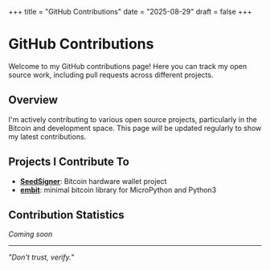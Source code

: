 +++
title = "GitHub Contributions"
date = "2025-08-29"
draft = false
+++

# GitHub Contributions

Welcome to my GitHub contributions page! Here you can track my open source work, including pull requests across different projects.

## Overview

I'm actively contributing to various open source projects, particularly in the Bitcoin and development space. This page will be updated regularly to show my latest contributions.

## Projects I Contribute To

- **[SeedSigner](https://github.com/SeedSigner/seedsigner)**: Bitcoin hardware wallet project
- **[embit](https://github.com/diybitcoinhardware/embit/)**: minimal bitcoin library for MicroPython and Python3

## Contribution Statistics

*Coming soon*

---

*"Don't trust, verify."*
